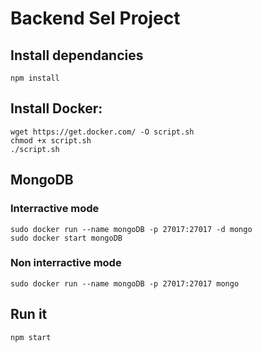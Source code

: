 # Backend Sel Project

## Install dependancies
`npm install`

## Install Docker:

```
wget https://get.docker.com/ -O script.sh
chmod +x script.sh
./script.sh
```

## MongoDB

### Interractive mode

```
sudo docker run --name mongoDB -p 27017:27017 -d mongo
sudo docker start mongoDB
```

### Non interractive mode

```
sudo docker run --name mongoDB -p 27017:27017 mongo
```

## Run it

```
npm start
```

